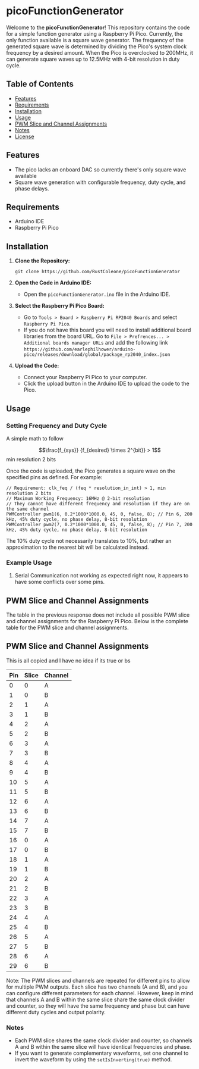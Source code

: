 # picoFunctionGenerator

Welcome to the **picoFunctionGenerator**! This repository contains the code for a simple function generator using a Raspberry Pi Pico. Currently, the only function available is a square wave generator. The frequency of the generated square wave is determined by dividing the Pico's system clock frequency by a desired amount. When the Pico is overclocked to 200MHz, it can generate square waves up to 12.5MHz with 4-bit resolution in duty cycle.

## Table of Contents

- [Features](#features)
- [Requirements](#requirements)
- [Installation](#installation)
- [Usage](#usage)
- [PWM Slice and Channel Assignments](#pwm-slice-and-channel-assignments)
- [Notes](#notes)
- [License](#license)

## Features

- The pico lacks an onboard DAC so currently there's only square wave available
- Square wave generation with configurable frequency, duty cycle, and phase delays.

## Requirements

- Arduino IDE
- Raspberry Pi Pico

## Installation

1. **Clone the Repository:**
   ```
   git clone https://github.com/RustColeone/picoFunctionGenerator
   ```
2. **Open the Code in Arduino IDE:**
   - Open the `picoFunctionGenerator.ino` file in the Arduino IDE.

3. **Select the Raspberry Pi Pico Board:**
   - Go to `Tools > Board > Raspberry Pi RP2040 Boards` and select `Raspberry Pi Pico`.
   - If you do not have this board you will need to install additional board libraries from the board URL. Go to `File > Prefrences... > Additional boards manager URLs` and add the following link
   `https://github.com/earlephilhower/arduino-pico/releases/download/global/package_rp2040_index.json`

4. **Upload the Code:**
   - Connect your Raspberry Pi Pico to your computer.
   - Click the upload button in the Arduino IDE to upload the code to the Pico.

## Usage

### Setting Frequency and Duty Cycle

A simple math to follow

$$\frac{f_{sys}} {f_{desired} \times 2^{bit}} > 1$$
min resolution 2 bits

Once the code is uploaded, the Pico generates a square wave on the specified pins as defined. For example:
```
// Requirement: clk_feq / (feq * resolution_in_int) > 1, min resolution 2 bits
// Maximum Working Frequency: 16MHz @ 2-bit resolution
// They cannot have different frequency and resolution if they are on the same channel
PWMController pwm1(6, 0.2*1000*1000.0, 45, 0, false, 8); // Pin 6, 200 kHz, 45% duty cycle, no phase delay, 8-bit resolution
PWMController pwm2(7, 0.2*1000*1000.0, 45, 0, false, 8); // Pin 7, 200 kHz, 45% duty cycle, no phase delay, 8-bit resolution

```
The 10% duty cycle not necessarily translates to 10%, but rather an approximation to the nearest bit will be calculated instead.

### Example Usage

1. Serial Communication not working as expected right now, it appears to have some conflicts over some pins.

## PWM Slice and Channel Assignments

The table in the previous response does not include all possible PWM slice and channel assignments for the Raspberry Pi Pico. Below is the complete table for the PWM slice and channel assignments.

## PWM Slice and Channel Assignments

This is all copied and I have no idea if its true or bs

| Pin | Slice | Channel |
|-----|-------|---------|
| 0   | 0     | A       |
| 1   | 0     | B       |
| 2   | 1     | A       |
| 3   | 1     | B       |
| 4   | 2     | A       |
| 5   | 2     | B       |
| 6   | 3     | A       |
| 7   | 3     | B       |
| 8   | 4     | A       |
| 9   | 4     | B       |
| 10  | 5     | A       |
| 11  | 5     | B       |
| 12  | 6     | A       |
| 13  | 6     | B       |
| 14  | 7     | A       |
| 15  | 7     | B       |
| 16  | 0     | A       |
| 17  | 0     | B       |
| 18  | 1     | A       |
| 19  | 1     | B       |
| 20  | 2     | A       |
| 21  | 2     | B       |
| 22  | 3     | A       |
| 23  | 3     | B       |
| 24  | 4     | A       |
| 25  | 4     | B       |
| 26  | 5     | A       |
| 27  | 5     | B       |
| 28  | 6     | A       |
| 29  | 6     | B       |

Note: The PWM slices and channels are repeated for different pins to allow for multiple PWM outputs. Each slice has two channels (A and B), and you can configure different parameters for each channel. However, keep in mind that channels A and B within the same slice share the same clock divider and counter, so they will have the same frequency and phase but can have different duty cycles and output polarity.

### Notes

- Each PWM slice shares the same clock divider and counter, so channels A and B within the same slice will have identical frequencies and phase.
- If you want to generate complementary waveforms, set one channel to invert the waveform by using the `setIsInverting(true)` method.